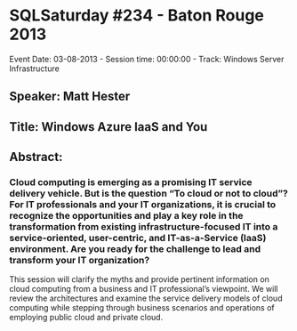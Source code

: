 # SQLSaturday #234 - Baton Rouge 2013
Event Date: 03-08-2013 - Session time: 00:00:00 - Track: Windows Server Infrastructure
## Speaker: Matt Hester
## Title: Windows Azure IaaS and You
## Abstract:
### Cloud computing is emerging as a promising IT service delivery vehicle. But is the question “To cloud or not to cloud”? For IT professionals and your IT organizations, it is crucial to recognize the opportunities and play a key role in the transformation from existing infrastructure-focused IT into a service-oriented, user-centric, and IT-as-a-Service (IaaS) environment. Are you ready for the challenge to lead and transform your IT organization?

This session will clarify the myths and provide pertinent information on cloud computing from a business and IT professional’s viewpoint. We will review the architectures and examine the service delivery models of cloud computing while stepping through business scenarios and operations of employing public cloud and private cloud.

